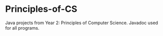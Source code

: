 # Principles-of-CS
Java projects from Year 2: Principles of Computer Science. Javadoc used for all programs.
